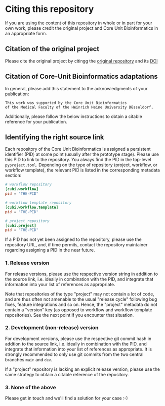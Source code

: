 # Citing this repository

If you are using the content of this repository in whole or in part for your own work,
please credit the original project and Core Unit Bioinformatics in an appropriate form.

## Citation of the original project

Please cite the original project  by citingg the [original repository](https://github.com/snakemake-workflows/dna-seq-varlociraptor/) and its [DOI](https://zenodo.org/record/7593958)

## Citation of Core-Unit Bioinformatics adaptations

In general, please add this statement to the acknowledgments of your publication:

    This work was supported by the Core Unit Bioinformatics
    of the Medical Faculty of the Heinrich Heine University Düsseldorf.

Additionally, please follow the below instructions to obtain a citable reference
for your publication.

## Identifying the right source link

Each repository of the Core Unit Bioinformatics is assigned a persistent
identifier (PID) at some point (usually after the prototype stage). Please use
this PID to link to the repository. You always find the PID in the top-level
`pyproject.toml`. Depending on the type of repository (project, workflow, or
workflow template), the relevant PID is listed in the corresponding metadata
section:

```toml
# workflow repository
[cubi.workflow]
pid = "THE-PID"
```

```toml
# workflow template repository
[cubi.workflow.template]
pid = "THE-PID"
```

```toml
# project repository
[cubi.project]
pid = "THE-PID"
```

If a PID has not yet been assigned to the repository, please use the repository URL,
and, if time permits, contact the repository maintainer regarding assigning a PID
in the near future.

### 1. Release version

For release versions, please use the respective version string in addition to the source link,
i.e. ideally in combination with the PID, and integrate that information into your list
of references as appropriate.

Note that repositories of the type "project" may not contain a lot of code, and are thus
often not amenable to the usual "release cycle" following bug fixes, feature integrations and so on.
Hence, the "project" metadata do not contain a "version" key (as opposed to workflow and workflow
template repositories). See the next point if you encounter that situation.

### 2. Development (non-release) version

For development versions, please use the respective git commit hash in addtion to the source link,
i.e. ideally in combination with the PID, and integrate that information into your list
of references as appropriate. It is strongly recommended to only use git commits from the two
central branches `main` and `dev`.

If a "project" repository is lacking an explicit release version, please use the same strategy
to obtain a citable reference of the repository.


### 3. None of the above

Please get in touch and we'll find a solution for your case :-)
